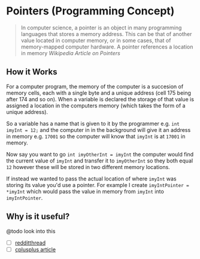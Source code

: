 # Pointers (Programming Concept)
> In computer science, a pointer is an object in many programming languages that stores a memory address. This can be that of another value located in computer memory, or in some cases, that of memory-mapped computer hardware. A pointer references a location in memory
_Wikipedia Article on Pointers_

## How it Works
For a computer program, the memory of the computer is a succesion of memory cells, each with a single byte and a unique address (cell 175 being after 174 and so on). When a variable is declared the storage of that value is assigned a location in the computers memory (which takes the form of a unique address).

So a variable has a name that is given to it by the programmer e.g. `int imyInt = 12;` and the computer in in the background will give it an address in memory e.g. `17001` so the computer will know that `imyInt` is at `17001` in memory. 

Now say you want to go `int imyOtherInt = imyInt` the computer would find the current value of `imyInt` and transfer it to `imyOtherInt` so they both equal `12` however these will be stored in two different memory locations. 

If instead we wanted to pass the actual location of where `imyInt` was storing its value you'd use a pointer. For example I create `imyIntPointer = *imyInt` which would pass the value in memory from `imyInt` into `imyIntPointer`. 

## Why is it useful?
@todo look into this
- [ ] [redditthread](https://www.reddit.com/r/learnprogramming/comments/2vfgzx/cwhat_is_the_point_of_pointers/)
- [ ] [cplusplus article](https://www.cplusplus.com/doc/tutorial/pointers/)